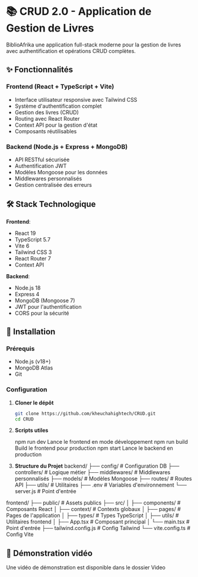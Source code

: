 # 📚 CRUD 2.0 - Application de Gestion de Livres

BiblioAfrika une application full-stack moderne pour la gestion de livres avec authentification et opérations CRUD complètes.

## ✨ Fonctionnalités

### Frontend (React + TypeScript + Vite)
- Interface utilisateur responsive avec Tailwind CSS
- Système d'authentification complet
- Gestion des livres (CRUD)
- Routing avec React Router
- Context API pour la gestion d'état
- Composants réutilisables

### Backend (Node.js + Express + MongoDB)
- API RESTful sécurisée
- Authentification JWT
- Modèles Mongoose pour les données
- Middlewares personnalisés
- Gestion centralisée des erreurs

## 🛠 Stack Technologique

**Frontend**:
- React 19
- TypeScript 5.7
- Vite 6
- Tailwind CSS 3
- React Router 7
- Context API

**Backend**:
- Node.js 18
- Express 4
- MongoDB (Mongoose 7)
- JWT pour l'authentification
- CORS pour la sécurité

## 🚀 Installation

### Prérequis
- Node.js (v18+)
- MongoDB Atlas
- Git

### Configuration

1. **Cloner le dépôt**
   ```bash
   git clone https://github.com/kheuchahightech/CRUD.git
   cd CRUD


2. **Scripts utiles**

    npm run dev	Lance le frontend en mode développement
    npm run build	Build le frontend pour production
    npm start	Lance le backend en production

3. **Structure du Projet**
backend/
├── config/       # Configuration DB
├── controllers/  # Logique métier
├── middlewares/  # Middlewares personnalisés
├── models/       # Modèles Mongoose
├── routes/       # Routes API
├── utils/        # Utilitaires
├── .env          # Variables d'environnement
└── server.js     # Point d'entrée

frontend/
├── public/       # Assets publics
├── src/
│   ├── components/ # Composants React
│   ├── context/    # Contexts globaux
│   ├── pages/      # Pages de l'application
│   ├── types/      # Types TypeScript
│   ├── utils/      # Utilitaires frontend
│   ├── App.tsx     # Composant principal
│   └── main.tsx    # Point d'entrée
├── tailwind.config.js # Config Tailwind
└── vite.config.ts  # Config Vite

## 🎥 Démonstration vidéo

Une vidéo de démonstration est disponible dans le dossier Video